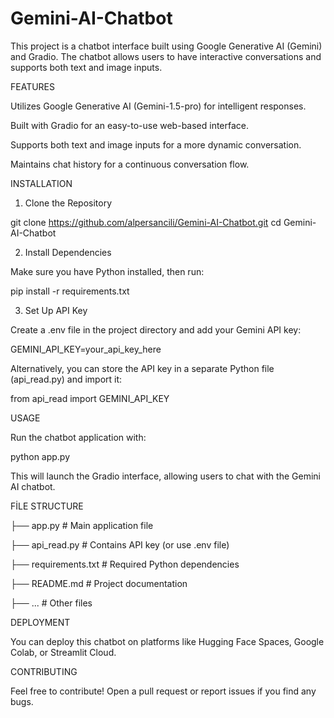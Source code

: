 # Gemini-AI-Chatbot
This project is a chatbot interface built using Google Generative AI (Gemini) and Gradio. The chatbot allows users to have interactive conversations and supports both text and image inputs.

FEATURES

Utilizes Google Generative AI (Gemini-1.5-pro) for intelligent responses.

Built with Gradio for an easy-to-use web-based interface.

Supports both text and image inputs for a more dynamic conversation.

Maintains chat history for a continuous conversation flow.

INSTALLATION

1. Clone the Repository

git clone https://github.com/alpersancili/Gemini-AI-Chatbot.git
cd Gemini-AI-Chatbot

2. Install Dependencies

Make sure you have Python installed, then run:

pip install -r requirements.txt

3. Set Up API Key

Create a .env file in the project directory and add your Gemini API key:

GEMINI_API_KEY=your_api_key_here

Alternatively, you can store the API key in a separate Python file (api_read.py) and import it:

from api_read import GEMINI_API_KEY

USAGE

Run the chatbot application with:

python app.py

This will launch the Gradio interface, allowing users to chat with the Gemini AI chatbot.

FİLE STRUCTURE

├── app.py              # Main application file

├── api_read.py         # Contains API key (or use .env file)

├── requirements.txt    # Required Python dependencies

├── README.md           # Project documentation

├── ...                 # Other files

DEPLOYMENT

You can deploy this chatbot on platforms like Hugging Face Spaces, Google Colab, or Streamlit Cloud.

CONTRIBUTING

Feel free to contribute! Open a pull request or report issues if you find any bugs.

